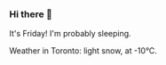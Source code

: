 ### Hi there :wave:

It's Friday! I'm probably sleeping.

Weather in Toronto: light snow, at -10°C.
